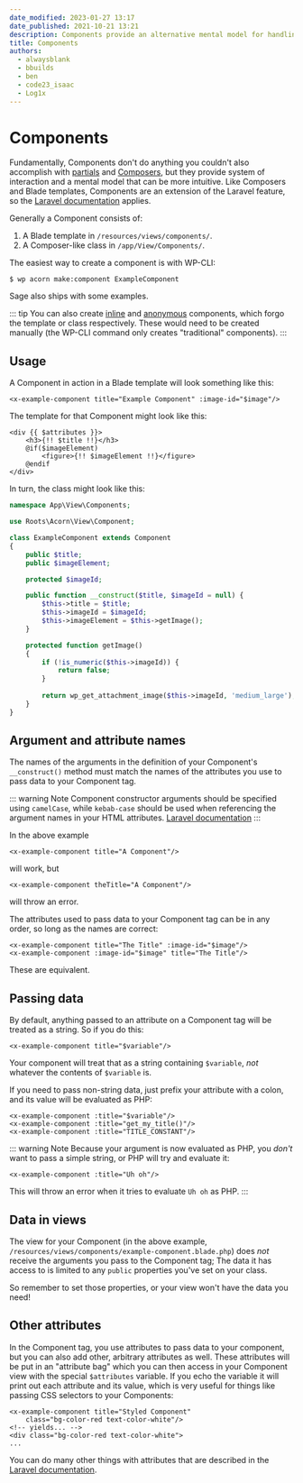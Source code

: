 ```yaml
---
date_modified: 2023-01-27 13:17
date_published: 2021-10-21 13:21
description: Components provide an alternative mental model for handling views and data that is especially conducive to the development of views that are frequently reused.
title: Components
authors:
  - alwaysblank
  - bbuilds
  - ben
  - code23_isaac
  - Log1x
---
```


# Components

Fundamentally, Components don't do anything you couldn't also accomplish with [partials](blade-templates.md) and [Composers](composers.md), but they provide system of interaction and a mental model that can be more intuitive.
Like Composers and Blade templates, Components are an extension of the Laravel feature, so the [Laravel documentation](https://laravel.com/docs/7.x/blade#components) applies.

Generally a Component consists of: 

1) A Blade template in `/resources/views/components/`.
2) A Composer-like class in `/app/View/Components/`.

The easiest way to create a component is with WP-CLI:

```shell
$ wp acorn make:component ExampleComponent
```

Sage also ships with some examples.

::: tip
You can also create [inline](https://laravel.com/docs/7.x/blade#inline-component-views) and [anonymous](https://laravel.com/docs/7.x/blade#anonymous-components) components, which forgo the template or class respectively.
These would need to be created manually
(the WP-CLI command only creates "traditional" components).
:::

## Usage

A Component in action in a Blade template will look something like this:

```blade
<x-example-component title="Example Component" :image-id="$image"/>
```

The template for that Component might look like this:

```blade
<div {{ $attributes }}>
    <h3>{!! $title !!}</h3>
    @if($imageElement)
        <figure>{!! $imageElement !!}</figure>
    @endif
</div>
```

In turn, the class might look like this:

```php
namespace App\View\Components;

use Roots\Acorn\View\Component;

class ExampleComponent extends Component
{
    public $title;
    public $imageElement;

    protected $imageId;

    public function __construct($title, $imageId = null) {
        $this->title = $title;
        $this->imageId = $imageId;
        $this->imageElement = $this->getImage();
    }

    protected function getImage()
    {
        if (!is_numeric($this->imageId)) {
            return false;
        }
        
        return wp_get_attachment_image($this->imageId, 'medium_large');
    }
}
```

## Argument and attribute names

The names of the arguments in the definition of your Component's `__construct()` method must match the names of the attributes you use to pass data to your Component tag.

::: warning Note
Component constructor arguments should be specified using `camelCase`, while `kebab-case` should be used when referencing the argument names in your HTML attributes. [Laravel documentation](https://laravel.com/docs/10.x/blade#casing)
:::


In the above example

```blade
<x-example-component title="A Component"/>
```

will work, but

```blade
<x-example-component theTitle="A Component"/>
```
will throw an error.

The attributes used to pass data to your Component tag can be in any order, so long as the names are correct:

```blade
<x-example-component title="The Title" :image-id="$image"/>
<x-example-component :image-id="$image" title="The Title"/>
```

These are equivalent.

## Passing data

By default, anything passed to an attribute on a Component tag will be treated as a string.
So if you do this:

```blade
<x-example-component title="$variable"/>
```

Your component will treat that as a string containing `$variable`, _not_ whatever the contents of `$variable` is.

If you need to pass non-string data, just prefix your attribute with a colon, and its value will be evaluated as PHP:

```blade
<x-example-component :title="$variable"/>
<x-example-component :title="get_my_title()"/>
<x-example-component :title="TITLE_CONSTANT"/>
```

::: warning Note
Because your argument is now evaluated as PHP, you _don't_ want to pass a simple string, or PHP will try and evaluate it:

```blade
<x-example-component :title="Uh oh"/>
```
This will throw an error when it tries to evaluate `Uh oh` as PHP.
:::

## Data in views

The view for your Component
(in the above example, `/resources/views/components/example-component.blade.php`)
does _not_ receive the arguments you pass to the Component tag;
The data it has access to is limited to any `public` properties you've set on your class.

So remember to set those properties, or your view won't have the data you need!

## Other attributes

In the Component tag, you use attributes to pass data to your component, but you can also add other, arbitrary attributes as well.
These attributes will be put in an "attribute bag" which you can then access in your Component view with the special `$attributes` variable.
If you echo the variable it will print out each attribute and its value, which is very useful for things like passing CSS selectors to your Components:

```blade
<x-example-component title="Styled Component" 
    class="bg-color-red text-color-white"/>
<!-- yields... -->
<div class="bg-color-red text-color-white">
...
```

You can do many other things with attributes that are described in the [Laravel documentation](https://laravel.com/docs/7.x/blade#managing-attributes).
